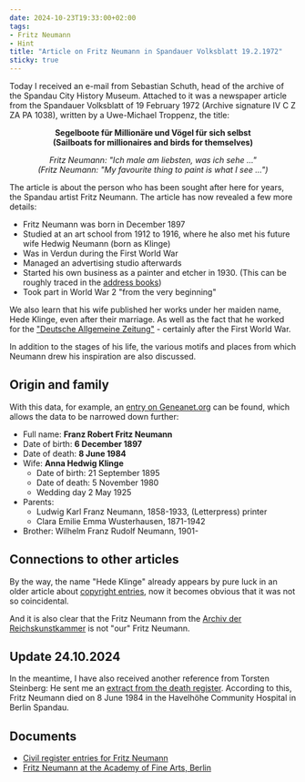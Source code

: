 ```yaml
---
date: 2024-10-23T19:33:00+02:00
tags:
- Fritz Neumann
- Hint
title: "Article on Fritz Neumann in Spandauer Volksblatt 19.2.1972"
sticky: true
---
```

Today I received an e-mail from Sebastian Schuth, head of the archive of the Spandau City History Museum. Attached to it was a newspaper article from the Spandauer Volksblatt of 19 February 1972 (Archive signature IV C Z ZA PA 1038), written by a Uwe-Michael Troppenz, the title:

<p style="text-align: center; font-weight: bold;">
  Segelboote für Millionäre und Vögel für sich selbst<br/>
  (Sailboats for millionaires and birds for themselves)
</p>
<p style="text-align: center; font-style: italic;">
  Fritz Neumann: "Ich male am liebsten, was ich sehe ..."<br/>
  (Fritz Neumann: "My favourite thing to paint is what I see ...")
</p>

The article is about the person who has been sought after here for years, the Spandau artist Fritz Neumann. The article has now revealed a few more details:
* Fritz Neumann was born in December 1897
* Studied at an art school from 1912 to 1916, where he also met his future wife Hedwig Neumann (born as Klinge)
* Was in Verdun during the First World War
* Managed an advertising studio afterwards
* Started his own business as a painter and etcher in 1930. (This can be roughly traced in the [address books](/post/fritz-neumann-address-book-berlin/))
* Took part in World War 2 "from the very beginning"

We also learn that his wife published her works under her maiden name, Hede Klinge, even after their marriage. As well as the fact that he worked for the ["Deutsche Allgemeine Zeitung"](https://en.wikipedia.org/wiki/Deutsche_Allgemeine_Zeitung) - certainly after the First World War.

In addition to the stages of his life, the various motifs and places from which Neumann drew his inspiration are also discussed.

## Origin and family

With this data, for example, an [entry on Geneanet.org](https://gw.geneanet.org/mhayda?n=neumann&oc=&p=franz+robert+fritz) can be found, which allows the data to be narrowed down further:

* Full name: **Franz Robert Fritz Neumann**
* Date of birth: **6 December 1897**
* Date of death: **8 June 1984**
* Wife: **Anna Hedwig Klinge**
  * Date of birth: 21 September 1895
  * Date of death: 5 November 1980
  * Wedding day 2 May 1925
* Parents:
  * Ludwig Karl Franz Neumann, 1858-1933, (Letterpress) printer
  * Clara Emilie Emma Wusterhausen, 1871-1942
* Brother: Wilhelm Franz Rudolf Neumann, 1901-


## Connections to other articles

By the way, the name "Hede Klinge" already appears by pure luck in an older article about [copyright entries](/post/fritz-neumann-copyright-records/), now it becomes obvious that it was not so coincidental.

And it is also clear that the Fritz Neumann from the [Archiv der Reichskunstkammer](https://ric-unknownartist.projektemacher.org/post/fritz-neumann-reichskunstkammer/) is not "our" Fritz Neumann.

## Update 24.10.2024

In the meantime, I have also received another reference from Torsten Steinberg: He sent me an [extract from the death register](/post/fritz-neumann-civil-registry). According to this, Fritz Neumann died on 8 June 1984 in the Havelhöhe Community Hospital in Berlin Spandau.

## Documents

* [Civil register entries for Fritz Neumann](/post/fritz-neumann-civil-registry)
* [Fritz Neumann at the Academy of Fine Arts, Berlin](/post/fritz-neumann-academic-college-of-fine-arts/)
